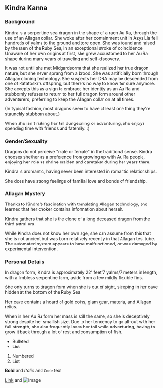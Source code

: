 ## Kindra Kanna

### Background

Kindra is a serpentine sea dragon in the shape of a raen Au Ra, through the use of an Allagan collar. She woke after her containment unit in Azys Lla fell hundreds of yalms to the ground and tore open. She was found and raised by the raen of the Ruby Sea, in an exceptional stroke of coincidence. Unaware of her own origins at first, she grew accustomed to her Au Ra shape during many years of traveling and self-discovery.

It was not until she met Midgardsormr that she realized her true dragon nature, but she never sprang from a brood. She was artificially born through Allagan cloning technology. She suspects her DNA may be descended from one of Ratatoskr's offspring, but there's no way to know for sure anymore. She accepts this as a sign to embrace her identity as an Au Ra and stubbornly refuses to return to her full dragon form around other adventurers, preferring to keep the Allagan collar on at all times.

(In typical fashion, most dragons seem to have at least one thing they're staunchly stubborn about.)

When she isn't risking her tail dungeoning or adventuring, she enjoys spending time with friends and fatemily. :)

### Gender/Sexuality

Dragons do not perceive "male or female" in the traditional sense. Kindra chooses she/her as a preference from growing up with Au Ra people, enjoying her role as shrine maiden and caretaker during her years there.

Kindra is aromantic, having never been interested in romantic relationships.

She does have strong feelings of familial love and bonds of friendship.

### Allagan Mystery

Thanks to Kindra's fascination with translating Allagan technology, she learned that her choker contains information about herself.

Kindra gathers that she is the clone of a long deceased dragon from the third astral era.

While Kindra does not know her own age, she can assume from this that she is not ancient but was born relatively recently in that Allagan test tube. The automated system appears to have malfunctioned, or was damaged by experimental intervention.

### Personal Details

In dragon form, Kindra is approximately 22' feet/7 yalms/7 meters in length, with a limbless serpentine form, aside from a few mildly flexible fins.

She only turns to dragon form when she is out of sight, sleeping in her cave hidden at the bottom of the Ruby Sea.

Her cave contains a hoard of gold coins, glam gear, materia, and Allagan relics.

When in her Au Ra form her mass is still the same, so she is deceptively strong despite her smallish size. Due to her tendency to go all-out with her full strength, she also frequently loses her tail while adventuring, having to grow it back through a lot of rest and consumption of fish.

- Bulleted
- List

1. Numbered
2. List

**Bold** and _Italic_ and `Code` text

[Link](url) and ![Image](src)

